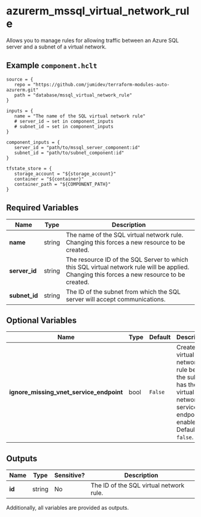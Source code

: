# azurerm_mssql_virtual_network_rule

Allows you to manage rules for allowing traffic between an Azure SQL server and a subnet of a virtual network.

## Example `component.hclt`

```hcl
source = {
   repo = "https://github.com/jumidev/terraform-modules-auto-azurerm.git"   
   path = "database/mssql_virtual_network_rule"   
}

inputs = {
   name = "The name of the SQL virtual network rule"   
   # server_id → set in component_inputs
   # subnet_id → set in component_inputs
}

component_inputs = {
   server_id = "path/to/mssql_server_component:id"   
   subnet_id = "path/to/subnet_component:id"   
}

tfstate_store = {
   storage_account = "${storage_account}"   
   container = "${container}"   
   container_path = "${COMPONENT_PATH}"   
}

```

## Required Variables

| Name | Type |  Description |
| ---- | --------- |  ----------- |
| **name** | string |  The name of the SQL virtual network rule. Changing this forces a new resource to be created. | 
| **server_id** | string |  The resource ID of the SQL Server to which this SQL virtual network rule will be applied. Changing this forces a new resource to be created. | 
| **subnet_id** | string |  The ID of the subnet from which the SQL server will accept communications. | 

## Optional Variables

| Name | Type |  Default  |  Description |
| ---- | --------- |  ----------- | ----------- |
| **ignore_missing_vnet_service_endpoint** | bool |  `False`  |  Create the virtual network rule before the subnet has the virtual network service endpoint enabled. Defaults to `false`. | 



## Outputs

| Name | Type | Sensitive? | Description |
| ---- | ---- | --------- | --------- |
| **id** | string | No  | The ID of the SQL virtual network rule. | 

Additionally, all variables are provided as outputs.
